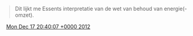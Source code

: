 > Dit lijkt me Essents interpretatie van de wet van behoud van energie\(\-omzet\)\.

<img src="../../media/tweet.ico" width="12" /> [Mon Dec 17 20:40:07 +0000 2012](https://twitter.com/DromerDenker/status/280774397986480128)